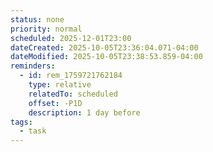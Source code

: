 ```yaml
---
status: none
priority: normal
scheduled: 2025-12-01T23:00
dateCreated: 2025-10-05T23:36:04.071-04:00
dateModified: 2025-10-05T23:38:53.859-04:00
reminders:
  - id: rem_1759721762184
    type: relative
    relatedTo: scheduled
    offset: -P1D
    description: 1 day before
tags:
  - task
---
```


